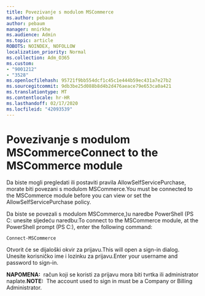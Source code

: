 ```yaml
---
title: Povezivanje s modulom MSCommerce
ms.author: pebaum
author: pebaum
manager: mnirkhe
ms.audience: Admin
ms.topic: article
ROBOTS: NOINDEX, NOFOLLOW
localization_priority: Normal
ms.collection: Adm_O365
ms.custom:
- "9001212"
- "3528"
ms.openlocfilehash: 95721f9bb554dcf1c45c1e444b59ec431a7e27b2
ms.sourcegitcommit: 9db3be25d088b8d4b2d476aeace79e653ca0a421
ms.translationtype: MT
ms.contentlocale: hr-HR
ms.lasthandoff: 02/17/2020
ms.locfileid: "42093539"
---
```

# <a name="connect-to-the-mscommerce-module"></a><span data-ttu-id="823a9-102">Povezivanje s modulom MSCommerce</span><span class="sxs-lookup"><span data-stu-id="823a9-102">Connect to the MSCommerce module</span></span>

<span data-ttu-id="823a9-103">Da biste mogli pregledati ili postaviti pravila AllowSelfServicePurchase, morate biti povezani s modulom MSCommerce.</span><span class="sxs-lookup"><span data-stu-id="823a9-103">You must be connected to the MSCommerce module before you can view or set the AllowSelfServicePurchase policy.</span></span>  

<span data-ttu-id="823a9-104">Da biste se povezali s modulom MSCommerce,\)u naredbe PowerShell (PS C: unesite sljedeću naredbu:</span><span class="sxs-lookup"><span data-stu-id="823a9-104">To connect to the MSCommerce module, at the PowerShell prompt (PS C:\), enter the following command:</span></span>

    Connect-MSCommerce

<span data-ttu-id="823a9-105">Otvorit će se dijaloški okvir za prijavu.</span><span class="sxs-lookup"><span data-stu-id="823a9-105">This will open a sign-in dialog.</span></span> <span data-ttu-id="823a9-106">Unesite korisničko ime i lozinku za prijavu.</span><span class="sxs-lookup"><span data-stu-id="823a9-106">Enter your username and password to sign-in.</span></span>

<span data-ttu-id="823a9-107">**NAPOMENA:**&nbsp;&nbsp;račun koji se koristi za prijavu mora biti tvrtka ili administrator naplate.</span><span class="sxs-lookup"><span data-stu-id="823a9-107">**NOTE:**&nbsp;&nbsp;The account used to sign in must be a Company or Billing Administrator.</span></span>
